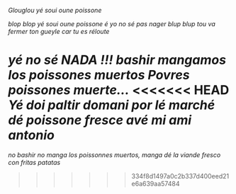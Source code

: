 *Glouglou yé soui oune poissone*

*blop blop yé soui oune poissone é yo no sé pas nager*
*blup blup tou va fermer ton gueyle car tu es réloute*

*yé no sé NADA !!!*
*bashir mangamos los poissones muertos*
*Povres poissones muerte...*
<<<<<<< HEAD
*Yé doi paltir domani por lé marché dé poissone fresce avé mi ami antonio*
=======
*no bashir no manga los poissonnes muertos, manga dé la viande fresco con fritas patatas*

>>>>>>> 334f8d1497a0c2b337d400eed21e6a639aa57484
